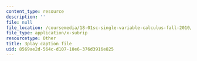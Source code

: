 ```yaml
---
content_type: resource
description: ''
file: null
file_location: /coursemedia/18-01sc-single-variable-calculus-fall-2010/8569ae2d564cd10710e6376d3916e825_R9a_NHXrBcg.srt
file_type: application/x-subrip
resourcetype: Other
title: 3play caption file
uid: 8569ae2d-564c-d107-10e6-376d3916e825
---
```

